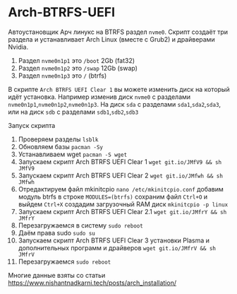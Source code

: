 # Arch-BTRFS-UEFI

Автоустановщик Арч линукс на BTRFS раздел `nvme0`.
Скрипт создаёт три раздела и устанавливает Arch Linux (вместе с Grub2) и драйверами Nvidia.
1. Раздел `nvme0n1p1` это `/boot` 2Gb (fat32)
2. Раздел `nvme0n1p2` это `/swap` 12Gb (swap)
3. Раздел `nvme0n1p3` это `/` (btrfs)

В скрипте `Arch BTRFS UEFI Clear 1` вы можете изменить диск на который идёт установка.
Например изменив диск `nvme0` с разделами `nvme0n1p1`,`nvme0n1p2`,`nvme0n1p3`.
На диск `sda` с разделами `sda1`,`sda2`,`sda3`, или на диск `sdb` с разделами `sdb1`,`sdb2`,`sdb3`

Запуск скрипта
1. Проверяем разделы `lsblk`
2. Обновляем базы `pacman -Sy`
3. Устанавливаем wget `pacman -S wget`
4. Запускаем скрипт Arch BTRFS UEFI Clear 1
   `wget git.io/JMfV9 && sh JMfV9`
5. Запускаем скрипт Arch BTRFS UEFI Clear 2
   `wget git.io/JMfwh && sh JMfwh`
6. Отредактируем файл mkinitcpio
   `nano /etc/mkinitcpio.conf`
   добавим модуль btrfs в строке `MODULES=(btrfs)`
   сохраним файл `Ctrl+O` и выйдем `Ctrl+X`
   cоздадим загрузочный RAM диск
   `mkinitcpio -p linux`
7. Запускаем скрипт Arch BTRFS UEFI Clear 2.1
   `wget git.io/JMfrY && sh JMfrY`
8. Перезагружаемся в систему
   `sudo reboot`
9. Даём права sudo
   `sudo su`
10. Запускаем скрипт Arch BTRFS UEFI Clear 3 установки Plasma и дополнительных программ и драйверов
   `wget git.io/JMfrV && sh JMfrV`
11. Перезагружаемся
   `sudo reboot`

Многие данные взяты со статьи https://www.nishantnadkarni.tech/posts/arch_installation/
